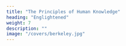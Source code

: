 ```yaml
---
title: "The Principles of Human Knowledge"
heading: "Englightened"
weight: 7
description: ""
image: "/covers/berkeley.jpg"
---
```


